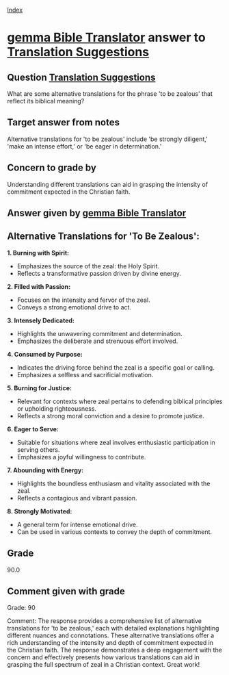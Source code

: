 
[Index](../../index.md)
# [gemma Bible Translator](../../answering_models/gemma_Bible_Translator.md) answer to [Translation Suggestions](../../questions/Translation_Suggestions.md)

## Question [Translation Suggestions](../../questions/Translation_Suggestions.md)
What are some alternative translations for the phrase 'to be zealous' that reflect its biblical meaning?

## Target answer from notes
Alternative translations for 'to be zealous' include 'be strongly diligent,' 'make an intense effort,' or 'be eager in determination.'

## Concern to grade by
Understanding different translations can aid in grasping the intensity of commitment expected in the Christian faith.

## Answer given by [gemma Bible Translator](../../answering_models/gemma_Bible_Translator.md)
## Alternative Translations for 'To Be Zealous':

**1. Burning with Spirit:**

* Emphasizes the source of the zeal: the Holy Spirit.
* Reflects a transformative passion driven by divine energy.

**2. Filled with Passion:**

* Focuses on the intensity and fervor of the zeal.
* Conveys a strong emotional drive to act.

**3. Intensely Dedicated:**

* Highlights the unwavering commitment and determination.
* Emphasizes the deliberate and strenuous effort involved.

**4. Consumed by Purpose:**

* Indicates the driving force behind the zeal is a specific goal or calling.
* Emphasizes a selfless and sacrificial motivation.

**5. Burning for Justice:**

* Relevant for contexts where zeal pertains to defending biblical principles or upholding righteousness.
* Reflects a strong moral conviction and a desire to promote justice.

**6. Eager to Serve:**

* Suitable for situations where zeal involves enthusiastic participation in serving others.
* Emphasizes a joyful willingness to contribute.

**7. Abounding with Energy:**

* Highlights the boundless enthusiasm and vitality associated with the zeal.
* Reflects a contagious and vibrant passion.

**8. Strongly Motivated:**

* A general term for intense emotional drive.
* Can be used in various contexts to convey the depth of commitment.

## Grade
90.0

## Comment given with grade
Grade: 90

Comment: The response provides a comprehensive list of alternative translations for 'to be zealous,' each with detailed explanations highlighting different nuances and connotations. These alternative translations offer a rich understanding of the intensity and depth of commitment expected in the Christian faith. The response demonstrates a deep engagement with the concern and effectively presents how various translations can aid in grasping the full spectrum of zeal in a Christian context. Great work!
